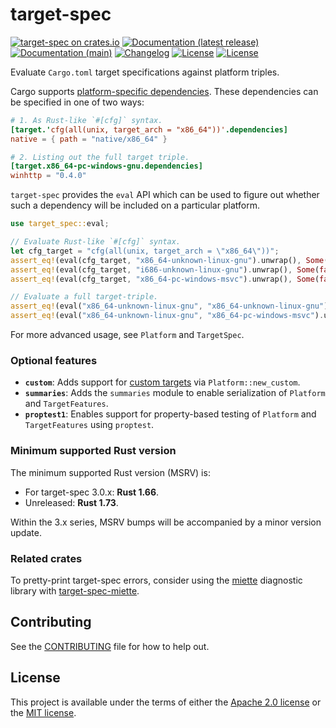 # target-spec

[![target-spec on crates.io](https://img.shields.io/crates/v/target-spec)](https://crates.io/crates/target-spec)
[![Documentation (latest release)](https://img.shields.io/badge/docs-latest-brightgreen.svg)](https://docs.rs/target-spec/)
[![Documentation (main)](https://img.shields.io/badge/docs-main-purple)](https://guppy-rs.github.io/guppy/rustdoc/target_spec/)
[![Changelog](https://img.shields.io/badge/changelog-latest-blue)](CHANGELOG.md)
[![License](https://img.shields.io/badge/license-Apache-green.svg)](../LICENSE-APACHE)
[![License](https://img.shields.io/badge/license-MIT-green.svg)](../LICENSE-MIT)

Evaluate `Cargo.toml` target specifications against platform triples.

Cargo supports [platform-specific
dependencies](https://doc.rust-lang.org/cargo/reference/specifying-dependencies.html#platform-specific-dependencies).
These dependencies can be specified in one of two ways:

```toml
# 1. As Rust-like `#[cfg]` syntax.
[target.'cfg(all(unix, target_arch = "x86_64"))'.dependencies]
native = { path = "native/x86_64" }

# 2. Listing out the full target triple.
[target.x86_64-pc-windows-gnu.dependencies]
winhttp = "0.4.0"
```

`target-spec` provides the `eval` API which can be used to figure out whether such a dependency
will be included on a particular platform.

```rust
use target_spec::eval;

// Evaluate Rust-like `#[cfg]` syntax.
let cfg_target = "cfg(all(unix, target_arch = \"x86_64\"))";
assert_eq!(eval(cfg_target, "x86_64-unknown-linux-gnu").unwrap(), Some(true));
assert_eq!(eval(cfg_target, "i686-unknown-linux-gnu").unwrap(), Some(false));
assert_eq!(eval(cfg_target, "x86_64-pc-windows-msvc").unwrap(), Some(false));

// Evaluate a full target-triple.
assert_eq!(eval("x86_64-unknown-linux-gnu", "x86_64-unknown-linux-gnu").unwrap(), Some(true));
assert_eq!(eval("x86_64-unknown-linux-gnu", "x86_64-pc-windows-msvc").unwrap(), Some(false));
```

For more advanced usage, see `Platform` and `TargetSpec`.

### Optional features

* **`custom`**: Adds support for [custom
  targets](https://docs.rust-embedded.org/embedonomicon/custom-target.html) via
  `Platform::new_custom`.
* **`summaries`**: Adds the `summaries` module to enable serialization of `Platform` and
  `TargetFeatures`.
* **`proptest1`**: Enables support for property-based testing of `Platform` and
  `TargetFeatures` using `proptest`.

### Minimum supported Rust version

The minimum supported Rust version (MSRV) is:
* For target-spec 3.0.x: **Rust 1.66**.
* Unreleased: **Rust 1.73**.

Within the 3.x series, MSRV bumps will be accompanied by a minor version update.

### Related crates

To pretty-print target-spec errors, consider using the [miette](https://docs.rs/miette)
diagnostic library with [target-spec-miette](https://crates.io/crates/target-spec-miette).

## Contributing

See the [CONTRIBUTING](../CONTRIBUTING.md) file for how to help out.

## License

This project is available under the terms of either the [Apache 2.0 license](../LICENSE-APACHE) or the [MIT
license](../LICENSE-MIT).

<!--
README.md is generated from README.tpl by cargo readme. To regenerate:

cargo install cargo-readme
cargo readme > README.md
-->
